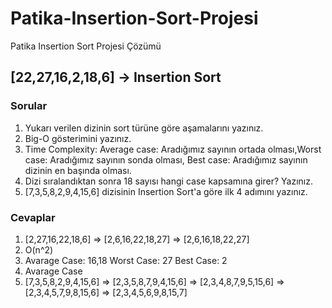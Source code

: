 # Patika-Insertion-Sort-Projesi
Patika Insertion Sort Projesi Çözümü

## [22,27,16,2,18,6] -> Insertion Sort

### Sorular
1. Yukarı verilen dizinin sort türüne göre aşamalarını yazınız.
2. Big-O gösterimini yazınız.
3. Time Complexity: Average case: Aradığımız sayının ortada olması,Worst case: Aradığımız sayının sonda olması, Best case: Aradığımız sayının dizinin en başında olması.
4. Dizi sıralandıktan sonra 18 sayısı hangi case kapsamına girer? Yazınız.
5. [7,3,5,8,2,9,4,15,6] dizisinin Insertion Sort'a göre ilk 4 adımını yazınız.

### Cevaplar
1. [2,27,16,22,18,6] => [2,6,16,22,18,27] => [2,6,16,18,22,27]
2. O(n^2)
3. Avarage Case: 16,18 Worst Case: 27 Best Case: 2
4. Avarage Case
5. [7,3,5,8,2,9,4,15,6] => [2,3,5,8,7,9,4,15,6] => [2,3,4,8,7,9,5,15,6] => [2,3,4,5,7,9,8,15,6] => [2,3,4,5,6,9,8,15,7] 

